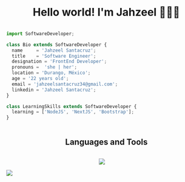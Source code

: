 <div id="user-content-toc">
  <ul align="center">
    <summary><h1 style="display: inline-block">Hello world! I'm Jahzeel 👩🏻‍💻 </h1></summary>
  </ul>
</div>

```js
import SoftwareDeveloper;

class Bio extends SoftwareDeveloper {
  name     = 'Jahzeel Santacruz';
  title    = 'Software Engineer';
  designation = 'FrontEnd Developer';
  pronouns =  'she | her';
  location = 'Durango, México';
  age = '22 years old';
  email = 'jahzeelsantacruz34@gmail.com';
  linkedin = 'Jahzeel Santacruz';
}

class LearningSkills extends SoftwareDeveloper {
  learning = ['NodeJS', 'NextJS', 'Bootstrap'];
}

```
<!--h1 without bottom border-->
<div id="user-content-toc">
  <ul align="center">
    <summary><h2 style="display: inline-block">Languages and Tools</h2></summary>
  </ul>
</div>
<!--tech stack icons-->
<p align="center">
  <img src="https://skillicons.dev/icons?i=html,css,js,ts,py,react,sass,postman,figma,git,github,gitlab,trello&perline=13" />
</p>


<a href="https://github.com/Neel2904">
   <img  align="center"  src="https://github-readme-stats.anuraghazra1.vercel.app/api/top-langs/?username=jahzeelsantacruzc&theme=dark&hide_border=false&no-bg=true&no-frame=true&langs_count=10"/>
</a>



